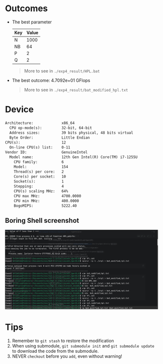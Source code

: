 # Outcomes
* The best parameter

    |Key|Value|
    |---|---|
    |N|1000|
    |NB|64|
    |P|2|
    |Q|2|

    > More to see in `./exp4_result/HPL.bat`

* The best outcome: 4.7092e+01 GFlops
    > More to see in `./exp4_result/bat_modified_hpl.txt`

# Device
```shell
Architecture:             x86_64
  CPU op-mode(s):         32-bit, 64-bit
  Address sizes:          39 bits physical, 48 bits virtual
  Byte Order:             Little Endian
CPU(s):                   12
  On-line CPU(s) list:    0-11
Vendor ID:                GenuineIntel
  Model name:             12th Gen Intel(R) Core(TM) i7-1255U
    CPU family:           6
    Model:                154
    Thread(s) per core:   2
    Core(s) per socket:   10
    Socket(s):            1
    Stepping:             4
    CPU(s) scaling MHz:   64%
    CPU max MHz:          4700.0000
    CPU min MHz:          400.0000
    BogoMIPS:             5222.40
```

## Boring Shell screenshot
![shell](../photos/boring.png)

# Tips
1. Remember to `git stash` to restore the modification
2. When using submodule, `git submodule init` and `git submodule update` to download the code from the submodule.
3. NEVER `checkout` before you `add`, even without warning!